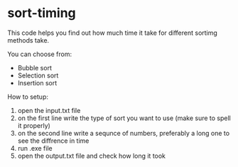 # sort-timing
This code helps you find out how much time it take for different sortimg methods take.

You can choose from:
- Bubble sort
- Selection sort
- Insertion sort

How to setup:
1. open the input.txt file
2. on the first line write the type of sort you want to use (make sure to spell it properly)
3. on the second line write a sequnce of numbers, preferably a long one to see the diffrence in time
4. run .exe file
6. open the output.txt file and check how long it took
